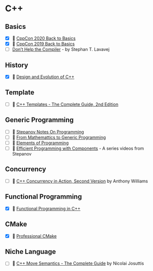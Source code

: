 # C++

## Basics
- [x] 🎥 [CppCon 2020 Back to Basics](https://www.youtube.com/playlist?list=PLHTh1InhhwT5o3GwbFYy3sR7HDNRA353e)
- [x] 🎥 [CppCon 2019 Back to Basics](https://www.youtube.com/playlist?list=PLHTh1InhhwT4CTnVjJqnAKeMfGzOWjsRa)
- [ ] [Don’t Help the Compiler](https://channel9.msdn.com/Events/GoingNative/2013/Don-t-Help-the-Compiler) - by Stephan T. Lavavej

## History
- [x] 📘 [Design and Evolution of C++](https://www.amazon.com/Design-Evolution-C-Bjarne-Stroustrup/dp/0201543303)

## Template
- [ ] 📘 [C++ Templates - The Complete Guide, 2nd Edition](http://www.tmplbook.com/)

## Generic Programming
- [ ] 📘 [Stepanov Notes On Programming](http://stepanovpapers.com/notes.pdf)
- [ ] 📘 [From Mathemattics to Generic Programming](https://www.fm2gp.com/)
- [ ] 📘 [Elements of Programming](http://elementsofprogramming.com/)
- [ ] 🎥 [Efficient Programming with Components](https://www.youtube.com/watch?v=aIHAEYyoTUc&list=PLHxtyCq_WDLXryyw91lahwdtpZsmo4BGD) - A series videos from Stepanov

## Concurrency
- [ ] 📘 [C++ Concurrency in Action, Second Version](https://www.manning.com/books/c-plus-plus-concurrency-in-action-second-edition) by Anthony Williams

## Functional Programming
- [x] 📘 [Functional Programming in C++](https://www.manning.com/books/functional-programming-in-c-plus-plus)

## CMake
- [x] 📘 [Professional CMake](https://crascit.com/professional-cmake/)

## Niche Language
- [ ] 📘 [C++ Move Semantics - The Complete Guide](https://leanpub.com/cppmove) by Nicolai Josuttis
